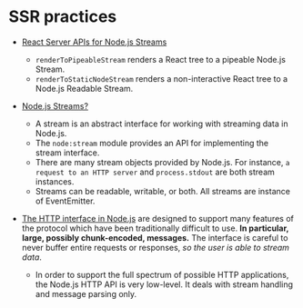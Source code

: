 # SSR practices

- [React Server APIs for Node.js Streams](https://react.dev/reference/react-dom/server#server-apis-for-nodejs-streams)

  - `renderToPipeableStream` renders a React tree to a pipeable Node.js Stream.
  - `renderToStaticNodeStream` renders a non-interactive React tree to a Node.js Readable Stream.

- [Node.js Streams?](https://nodejs.org/api/stream.html#stream)

  - A stream is an abstract interface for working with streaming data in Node.js.
  - The `node:stream` module provides an API for implementing the stream interface.
  - There are many stream objects provided by Node.js. For instance, `a request to an HTTP server` and `process.stdout` are both stream instances.
  - Streams can be readable, writable, or both. All streams are instance of EventEmitter.

- [The HTTP interface in Node.js](https://nodejs.org/api/http.html#http) are designed to support many features of the protocol which have been traditionally difficult to use. **In particular, large, possibly chunk-encoded, messages.** The interface is careful to never buffer entire requests or responses, _so the user is able to stream data_.
  - In order to support the full spectrum of possible HTTP applications, the Node.js HTTP API is very low-level. It deals with stream handling and message parsing only.
